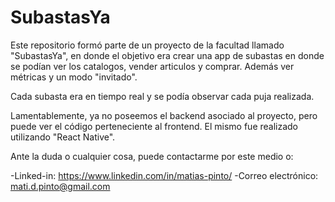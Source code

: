 # SubastasYa

Este repositorio formó parte de un proyecto de la facultad llamado "SubastasYa", en donde el objetivo era
crear una app de subastas en donde se podían ver los catalogos, vender articulos y comprar. Además ver métricas y un modo "invitado".

Cada subasta era en tiempo real y se podía observar cada puja realizada.

Lamentablemente, ya no poseemos el backend asociado al proyecto, pero puede ver el código perteneciente al
frontend. El mismo fue realizado utilizando "React Native".

Ante la duda o cualquier cosa, puede contactarme por este medio o:

-Linked-in: https://www.linkedin.com/in/matias-pinto/
-Correo electrónico: mati.d.pinto@gmail.com
